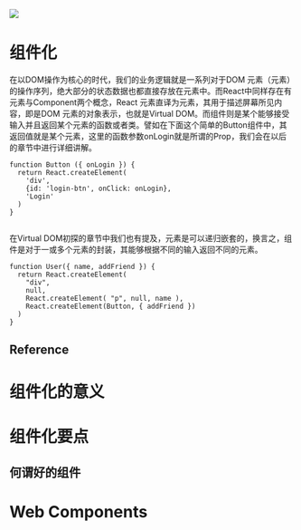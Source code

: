 

![](https://coding.net/u/hoteam/p/Cache/git/raw/master/2016/12/2/1--EO6XOpPOBezhM-3C5vl1Q.jpeg)



# 组件化




在以DOM操作为核心的时代，我们的业务逻辑就是一系列对于DOM 元素（元素）的操作序列，绝大部分的状态数据也都直接存放在元素中。而React中同样存在有元素与Component两个概念，React 元素直译为元素，其用于描述屏幕所见内容，即是DOM 元素的对象表示，也就是Virtual DOM。而组件则是某个能够接受输入并且返回某个元素的函数或者类。譬如在下面这个简单的Button组件中，其返回值就是某个元素，这里的函数参数onLogin就是所谓的Prop，我们会在以后的章节中进行详细讲解。
```
function Button ({ onLogin }) { 
  return React.createElement( 
    'div', 
    {id: 'login-btn', onClick: onLogin}, 
    'Login' 
  )
}


```
在Virtual DOM初探的章节中我们也有提及，元素是可以递归嵌套的，换言之，组件是对于一或多个元素的封装，其能够根据不同的输入返回不同的元素。
```
function User({ name, addFriend }) { 
  return React.createElement(
    "div", 
    null,
    React.createElement( "p", null, name ),
    React.createElement(Button, { addFriend })
  ) 
}
```


## Reference






# 组件化的意义


# 组件化要点


## 何谓好的组件


# Web Components









